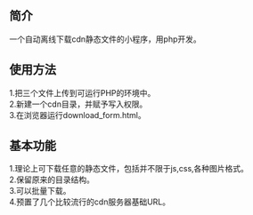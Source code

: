 ## 简介
  一个自动离线下载cdn静态文件的小程序，用php开发。<br/>
## 使用方法
  1.把三个文件上传到可运行PHP的环境中。<br/>
  2.新建一个cdn目录，并赋予写入权限。<br/>
  3.在浏览器运行download_form.html。<br/>
## 基本功能
  1.理论上可下载任意的静态文件，包括并不限于js,css,各种图片格式。<br/>
  2.保留原来的目录结构。<br/>
  3.可以批量下载。<br/>
  4.预置了几个比较流行的cdn服务器基础URL。<br/>
